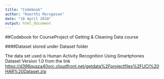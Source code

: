 ```yaml
---
title: "Codebook"
author: "Keerthi Murugesan"
date: "18 April 2018"
output: html_document
---
```

##Codebook for CourseProject of Getting & Cleaning Data course

####Dataset stored under Dataset folder

The data set used is Human Activity Recognition Using Smartphones Dataset Version 1.0 from the link https://d396qusza40orc.cloudfront.net/getdata%2Fprojectfiles%2FUCI%20HAR%20Dataset.zip



